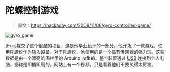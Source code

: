 # 陀螺控制游戏

> 原文：<https://hackaday.com/2008/11/06/gyro-controlled-game/>

![gyro_game](img/a21d337e5c6bbb40ad0b918caf67afc6.png "gyro_game")

[Eric]提交了这个很酷的项目，这是他毕业设计的一部分。他开发了一款游戏，使用陀螺仪作为输入设备。对于陀螺仪，他使用的是一个插有传感器的[强力球](http://en.wikipedia.org/wiki/Powerball_(exercise_tool))。这些数据是由一个漂亮的围栏里的 Arduino 收集的。整个装置通过 [USB](http://www.mahalo.com/USB "USB - Mahalo") 连接到个人电脑，据称是即插即用的。网站上有一个视频，只是看着他们不要笑得太厉害。